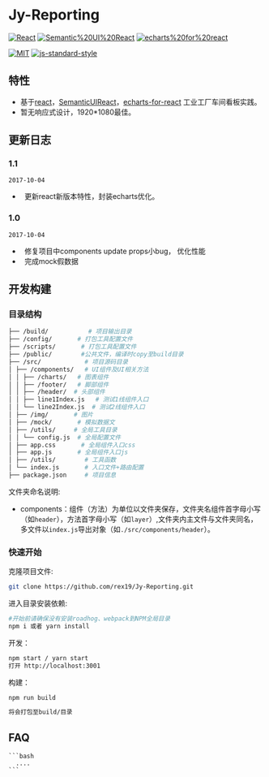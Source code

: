 # Jy-Reporting

[![React](https://img.shields.io/badge/react-^15.6.1-brightgreen.svg?style=flat-square)](https://github.com/facebook/react)
[![Semantic%20UI%20React](https://img.shields.io/badge/semantic%20UI%20React-^2.11.2-yellowgreen.svg?style=flat-square)](https://github.com/Semantic-Org/Semantic-UI-React)
[![echarts%20for%20react](https://img.shields.io/badge/echarts%20for%20react-^1.4.4-orange.svg?style=flat-square)](https://github.com/hustcc/echarts-for-react)

[![MIT](https://img.shields.io/dub/l/vibe-d.svg?style=flat-square)](http://opensource.org/licenses/MIT)
[![js-standard-style](https://img.shields.io/badge/code%20style-standard-brightgreen.svg)](http://standardjs.com)

<!-- 演示地址 <> -->

## 特性

-   基于[react](https://github.com/facebook/react)，[SemanticUIReact](https://github.com/Semantic-Org/Semantic-UI-React)，[echarts-for-react](https://github.com/hustcc/echarts-for-react) 工业工厂车间看板实践。  
-   暂无响应式设计，1920*1080最佳。

## 更新日志


### 1.1

`2017-10-04`

-     更新react新版本特性，封装echarts优化。

### 1.0

`2017-10-04`

-     修复项目中components update props小bug， 优化性能
-     完成mock假数据


## 开发构建

### 目录结构

```bash
├── /build/           # 项目输出目录
├── /config/       # 打包工具配置文件
├── /scripts/       # 打包工具配置文件
├── /public/        #公共文件，编译时copy至build目录
├── /src/            # 项目源码目录
│ ├── /components/   # UI组件及UI相关方法
│ │ ├── /charts/   # 图表组件
│ │ ├── /footer/   # 脚部组件
│ │ ├── /header/  # 头部组件
│ │ ├── line1Index.js   # 测试1线组件入口
│ │ └── line2Index.js  # 测试2线组件入口
│ ├── /img/       # 图片
│ ├── /mock/       # 模拟数据文
│ ├── /utils/     # 全局工具目录
│ │ └── config.js  # 全局配置文件
│ ├── app.css       # 全局组件入口css
│ ├── app.js       # 全局组件入口js
│ ├── /utils/        # 工具函数
│ └── index.js       # 入口文件+路由配置
├── package.json     # 项目信息
```

文件夹命名说明:

-   components：组件（方法）为单位以文件夹保存，文件夹名组件首字母小写（如`header`），方法首字母小写（如`layer`）,文件夹内主文件与文件夹同名，多文件以`index.js`导出对象（如`./src/components/header`）。

### 快速开始

克隆项目文件:

```bash
git clone https://github.com/rex19/Jy-Reporting.git
```

进入目录安装依赖:

```bash
#开始前请确保没有安装roadhog、webpack到NPM全局目录
npm i 或者 yarn install
```

开发：

```bash
npm start / yarn start
打开 http://localhost:3001
```

构建：

```bash
npm run build

将会打包至build/目录 

```

## FAQ

    ```bash
      ....
    ```
